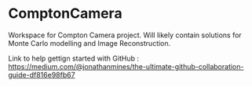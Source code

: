 # ComptonCamera
Workspace for Compton Camera project. Will likely contain solutions for Monte Carlo modelling and Image Reconstruction.


Link to help gettign started with GitHub : https://medium.com/@jonathanmines/the-ultimate-github-collaboration-guide-df816e98fb67
